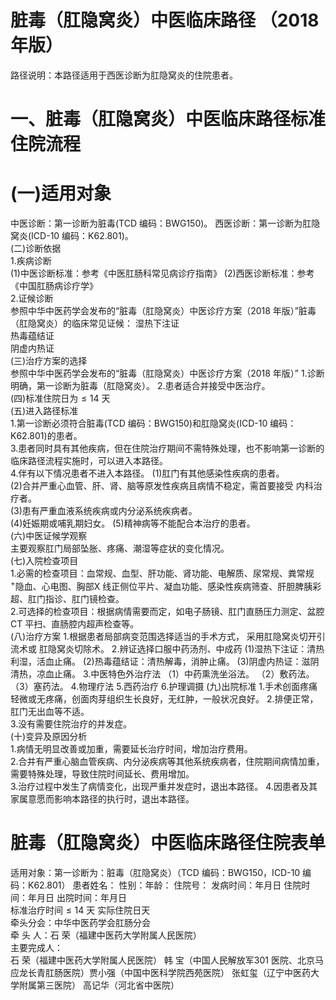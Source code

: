 # 脏毒（肛隐窝炎）中医临床路径 （2018 年版）  
路径说明：本路径适用于西医诊断为肛隐窝炎的住院患者。  
# 一、脏毒（肛隐窝炎）中医临床路径标准住院流程  
#     (一)适用对象  
中医诊断：第一诊断为脏毒(TCD 编码：BWG150)。 西医诊断：第一诊断为肛隐窝炎(ICD-10 编码：K62.801)。  
(二)诊断依据  
1.疾病诊断  
(1)中医诊断标准：参考《中医肛肠科常见病诊疗指南》 (2)西医诊断标准：参考《中国肛肠病诊疗学》  
2.证候诊断  
参照中华中医药学会发布的“脏毒（肛隐窝炎）中医诊疗方案（2018 年版）”脏毒（肛隐窝炎）的临床常见证候： 湿热下注证  
热毒蕴结证  
阴虚内热证  
(三)治疗方案的选择  
参照中华中医药学会发布的“脏毒（肛隐窝炎）中医诊疗方案（2018 年版）”
    1.诊断明确，第一诊断为脏毒（肛隐窝炎）。 
    2.患者适合并接受中医治疗。  
(四)标准住院日为${\leqslant}14$ 天  
(五)进入路径标准  
1.第一诊断必须符合脏毒(TCD 编码：BWG150)和肛隐窝炎(ICD-10 编码：K62.801)的患者。  
3.患者同时具有其他疾病，但在住院治疗期间不需特殊处理，也不影响第一诊断的临床路径流程实施时，可以进入本路径。  
4.伴有以下情况患者不进入本路径。 (1)肛门有其他感染性疾病的患者。  
(2)合并严重心血管、肝、肾、脑等原发性疾病且病情不稳定，需首要接受 内科治疗者。  
(3)患有严重血液系统疾病或内分泌系统疾病者。  
(4)妊娠期或哺乳期妇女。 (5)精神病等不能配合本治疗的患者。  
(六)中医证候学观察  
主要观察肛门局部坠胀、疼痛、潮湿等症状的变化情况。  
(七)入院检查项目  
1.必需的检查项目：血常规、血型、肝功能、肾功能、电解质、尿常规、粪常规$^+$隐血、心电图、胸部X 线正侧位平片、凝血功能、感染性疾病筛查、肝胆脾胰彩超、肛门指诊、肛门镜检查。  
2.可选择的检查项目：根据病情需要而定，如电子肠镜、肛门直肠压力测定、盆腔CT 平扫、直肠腔内超声检查等。  
(八)治疗方案 1.根据患者局部病变范围选择适当的手术方式， 采用肛隐窝炎切开引流术或 肛隐窝炎切除术。 2.辨证选择口服中药汤剂、中成药 
    (1)湿热下注证：清热利湿，活血止痛。 
     (2)热毒蕴结证：清热解毒，消肿止痛。 (3)阴虚内热证：滋阴清热，凉血止痛。 3.中医特色外治疗法 （1）中药熏洗坐浴法。 （2）敷药法。 （3）塞药法。 4.物理疗法 5.西药治疗  6.护理调摄  (九)出院标准  1.手术创面疼痛轻微或无疼痛，创面肉芽组织生长良好，无红肿，一般状况良好。 2.排便正常，肛门无出血等不适。  
3.没有需要住院治疗的并发症。  
(十)变异及原因分析  
1.病情无明显改善或加重，需要延长治疗时间，增加治疗费用。  
2.合并有严重心脑血管疾病、内分泌疾病等其他系统疾病者，住院期间病情加重，需要特殊处理，导致住院时间延长、费用增加。  
3.治疗过程中发生了病情变化，出现严重并发症时，退出本路径。  4.因患者及其家属意愿而影响本路径的执行时，退出本路径。  
# 脏毒（肛隐窝炎）中医临床路径住院表单  
适用对象：第一诊断为：脏毒（肛隐窝炎）（TCD 编码：BWG150，ICD-10 编码：K62.801） 患者姓名：     性别：年龄：      住院号： 发病时间：年月日  住院时间：年月日  出院时间：年月日  
标准治疗时间${\leqslant}14$ 天            实际住院日天  
牵头分会：中华中医药学会肛肠分会  
牵 头 人：石  荣（福建中医药大学附属人民医院）  
主要完成人：  
石  荣（福建中医药大学附属人民医院） 韩  宝（中国人民解放军301 医院、北京马应龙长青肛肠医院）贾小强（中国中医科学院西苑医院） 张虹玺（辽宁中医药大学附属第三医院） 高记华（河北省中医院）  